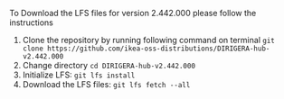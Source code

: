 To Download the LFS files for version 2.442.000 please follow the instructions

1. Clone the repository by running following command on terminal `git clone https://github.com/ikea-oss-distributions/DIRIGERA-hub-v2.442.000`
2. Change directory `cd DIRIGERA-hub-v2.442.000`
3. Initialize LFS: `git lfs install`
4. Download the LFS files: `git lfs fetch --all`
